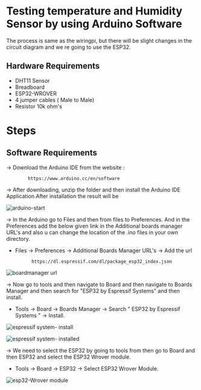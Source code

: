 # Testing temperature and Humidity Sensor by using Arduino Software

The process is same as the wiringpi, but there will be slight changes in the circuit diagram and we re going to use the ESP32.

## Hardware Requirements

* DHT11 Sensor 
* Breadboard
* ESP32-WROVER
* 4 jumper cables ( Male to Male)
* Resistor 10k ohm's



# Steps


## Software Requirements

-> Download the Arduino IDE from the website :

            https://www.arduino.cc/en/software



-> After downloading, unzip the folder and then install the Arduino IDE Application.After installation the result will be 







![arduino-start](https://user-images.githubusercontent.com/112545596/193431190-fe8f0645-888f-47da-a229-cd237d291d8f.png)









-> In the Arduino go to Files and then from files to Preferences. And in the Preferences add the below given link in the Additional boards manager URL's and also u can     change the location of the .ino files in your own directory.

* Files -> Preferences -> Additional Boards Manager URL's -> Add the url  

            https://dl.espressif.com/dl/package_esp32_index.json
   
   
   
   
   
   
   
 
 ![boardmanager url](https://user-images.githubusercontent.com/112545596/193431466-b4d26417-c439-4561-b81a-06e5253df555.png)
 
 
 
 
 
 
 
 
 
 
 
-> Now go to tools and then navigate to Board and then navigate to Boards Manager and then search for "ESP32 by Espressif Systems" and then install.

* Tools -> Board -> Boards Manager -> Search " ESP32 by Espressif Systems " -> Install.







![espressif system- install](https://user-images.githubusercontent.com/112545596/193431592-c25fa4ac-6594-459b-b267-4f62dffdede4.png)









![espressif system- installed](https://user-images.githubusercontent.com/112545596/193431596-eb3da3db-6acb-4fa7-b694-2db88c3e8606.png)










-> We need to select the ESP32 by going to tools from then go to Board and then ESP32 and select the ESP32 Wrover module.

* Tools -> Board -> ESP32 -> Select ESP32 Wrover Module.









![esp32-Wrover module](https://user-images.githubusercontent.com/112545596/193431853-21f35bcf-45fc-432c-b087-6be2f8621f60.png)









